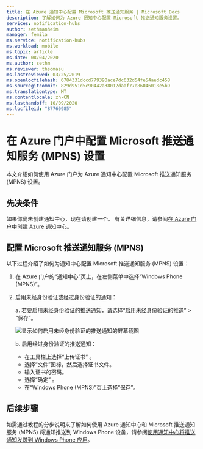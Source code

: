 ```yaml
---
title: 在 Azure 通知中心配置 Microsoft 推送通知服务 | Microsoft Docs
description: 了解如何为 Azure 通知中心配置 Microsoft 推送通知服务设置。
services: notification-hubs
author: sethmanheim
manager: femila
ms.service: notification-hubs
ms.workload: mobile
ms.topic: article
ms.date: 08/04/2020
ms.author: sethm
ms.reviewer: thsomasu
ms.lastreviewed: 03/25/2019
ms.openlocfilehash: 6784331dccd779390ace7dc632d54fe54aedc458
ms.sourcegitcommit: 829d951d5c90442a38012daaf77e86046018e5b9
ms.translationtype: MT
ms.contentlocale: zh-CN
ms.lasthandoff: 10/09/2020
ms.locfileid: "87760985"
---
```

# <a name="configure-microsoft-push-notification-service-mpns-settings-in-the-azure-portal"></a>在 Azure 门户中配置 Microsoft 推送通知服务 (MPNS) 设置

本文介绍如何使用 Azure 门户为 Azure 通知中心配置 Microsoft 推送通知服务 (MPNS) 设置。

## <a name="prerequisites"></a>先决条件

如果你尚未创建通知中心，现在请创建一个。 有关详细信息，请参阅[在 Azure 门户中创建 Azure 通知中心](create-notification-hub-portal.md)。

## <a name="configure-microsoft-push-notification-service-mpns"></a>配置 Microsoft 推送通知服务 (MPNS)

以下过程介绍了如何为通知中心配置 Microsoft 推送通知服务 (MPNS) 设置：

1. 在 Azure 门户的“通知中心”页上，在左侧菜单中选择“Windows Phone (MPNS)”。  
2. 启用未经身份验证或经过身份验证的通知：

   a. 若要启用未经身份验证的推送通知，请选择“启用未经身份验证的推送” > “保存”。  

      ![显示如何启用未经身份验证的推送通知的屏幕截图](./media/notification-hubs-windows-phone-get-started/azure-portal-unauth.png)

   b. 启用经过身份验证的推送通知：
      * 在工具栏上选择“上传证书”  。
      * 选择“文件”图标，然后选择证书文件。
      * 输入证书的密码。
      * 选择“确定”  。
      * 在“Windows Phone (MPNS)”页上选择“保存”。  

## <a name="next-steps"></a>后续步骤

如需通过教程的分步说明来了解如何使用 Azure 通知中心和 Microsoft 推送通知服务 (MPNS) 将通知推送到 Windows Phone 设备，请参阅[使用通知中心将推送通知发送到 Windows Phone 应用](notification-hubs-windows-mobile-push-notifications-mpns.md)。
